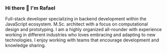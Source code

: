 ### Hi there 👋 I'm Rafael
Full-stack developer specializing in backend development within the JavaScript ecosystem.
M.Sc. architect with a focus on computational design and prototyping.
I am a highly organized all-rounder with experience working in different industries who loves embracing and adapting to new technologies. I enjoy working with teams that encourage development and knowledge sharing.
